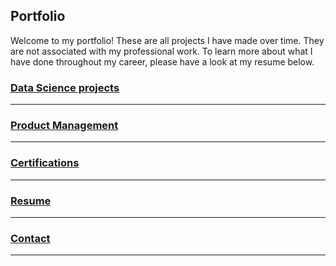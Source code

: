 ## Portfolio

Welcome to my portfolio!
These are all projects I have made over time. They are not associated with my professional work. To learn more about what I have done throughout my career, please have a look at my resume below. 

### [Data Science projects](DS_index)
---
### [Product Management](/PM/PM)
---
### [Certifications](/Certifications/certifications)
---
### [Resume](/Resume/CV_Sebastian_Andreasen.pdf)
---
### [Contact](/Contact)
---